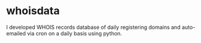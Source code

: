 # whoisdata
I developed  WHOIS records database of daily registering domains and  auto-emailed via cron on a daily basis using python.
